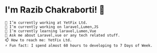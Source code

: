 # I'm Razib Chakraborti! 👋


    🔭 I’m currently working at YetFix Ltd.
    🔭 I’m currently working on laravel,Lumen,JS
    🌱 I’m currently learning laravel,Lumen,Vue
    💬 Ask me about Laravel,vue or any tech related stuff.
    📫 How to reach me: YetFix Ltd.
    ⚡ Fun fact: I spend almost 60 hours to developing to 7 Days of Week.

